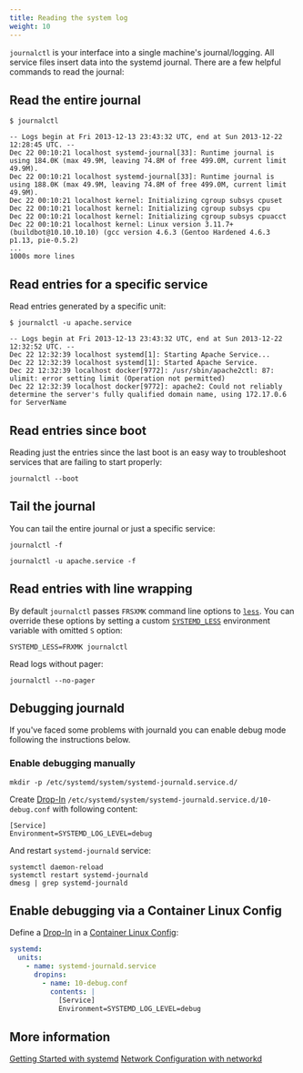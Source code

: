 ```yaml
---
title: Reading the system log
weight: 10
---
```


`journalctl` is your interface into a single machine's journal/logging. All service files insert data into the systemd journal. There are a few helpful commands to read the journal:

## Read the entire journal

```shell
$ journalctl

-- Logs begin at Fri 2013-12-13 23:43:32 UTC, end at Sun 2013-12-22 12:28:45 UTC. --
Dec 22 00:10:21 localhost systemd-journal[33]: Runtime journal is using 184.0K (max 49.9M, leaving 74.8M of free 499.0M, current limit 49.9M).
Dec 22 00:10:21 localhost systemd-journal[33]: Runtime journal is using 188.0K (max 49.9M, leaving 74.8M of free 499.0M, current limit 49.9M).
Dec 22 00:10:21 localhost kernel: Initializing cgroup subsys cpuset
Dec 22 00:10:21 localhost kernel: Initializing cgroup subsys cpu
Dec 22 00:10:21 localhost kernel: Initializing cgroup subsys cpuacct
Dec 22 00:10:21 localhost kernel: Linux version 3.11.7+ (buildbot@10.10.10.10) (gcc version 4.6.3 (Gentoo Hardened 4.6.3 p1.13, pie-0.5.2)
...
1000s more lines
```

## Read entries for a specific service

Read entries generated by a specific unit:

```shell
$ journalctl -u apache.service

-- Logs begin at Fri 2013-12-13 23:43:32 UTC, end at Sun 2013-12-22 12:32:52 UTC. --
Dec 22 12:32:39 localhost systemd[1]: Starting Apache Service...
Dec 22 12:32:39 localhost systemd[1]: Started Apache Service.
Dec 22 12:32:39 localhost docker[9772]: /usr/sbin/apache2ctl: 87: ulimit: error setting limit (Operation not permitted)
Dec 22 12:32:39 localhost docker[9772]: apache2: Could not reliably determine the server's fully qualified domain name, using 172.17.0.6 for ServerName
```

## Read entries since boot

Reading just the entries since the last boot is an easy way to troubleshoot services that are failing to start properly:

```shell
journalctl --boot
```

## Tail the journal

You can tail the entire journal or just a specific service:

```shell
journalctl -f
```

```shell
journalctl -u apache.service -f
```

## Read entries with line wrapping

By default `journalctl` passes `FRSXMK` command line options to [`less`](http://linux.die.net/man/1/less). You can override these options by setting a custom [`SYSTEMD_LESS`](http://www.freedesktop.org/software/systemd/man/journalctl.html#%24SYSTEMD_LESS) environment variable with omitted `S` option:

```shell
SYSTEMD_LESS=FRXMK journalctl
```

Read logs without pager:

```shell
journalctl --no-pager
```

## Debugging journald

If you've faced some problems with journald you can enable debug mode following the instructions below.

### Enable debugging manually

```shell
mkdir -p /etc/systemd/system/systemd-journald.service.d/
```

Create [Drop-In][drop-ins] `/etc/systemd/system/systemd-journald.service.d/10-debug.conf` with following content:

```shell
[Service]
Environment=SYSTEMD_LOG_LEVEL=debug
```

And restart `systemd-journald` service:

```shell
systemctl daemon-reload
systemctl restart systemd-journald
dmesg | grep systemd-journald
```

## Enable debugging via a Container Linux Config

Define a [Drop-In][drop-ins] in a [Container Linux Config][ct-configs]:

```yaml
systemd:
  units:
    - name: systemd-journald.service
      dropins:
        - name: 10-debug.conf
          contents: |
            [Service]
            Environment=SYSTEMD_LOG_LEVEL=debug
```

[drop-ins]: using-systemd-drop-in-units
[ct-configs]: provisioning

## More information

<a class="btn btn-default" href="getting-started-with-systemd">Getting Started with systemd</a>
<a class="btn btn-default" href="network-config-with-networkd">Network Configuration with networkd</a>

